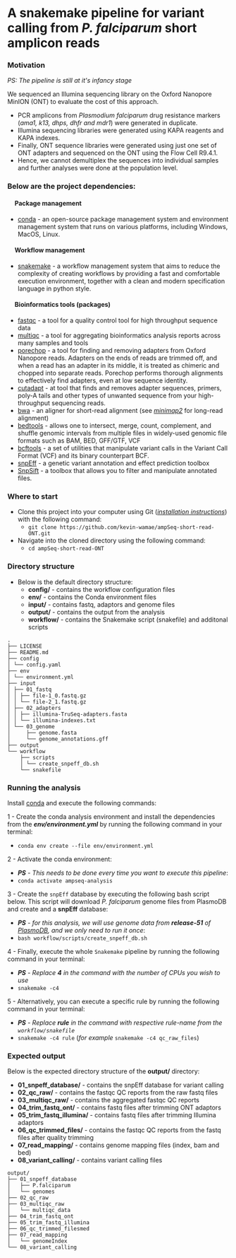 
# A snakemake pipeline for variant calling from _P. falciparum_ short amplicon reads
### Motivation
_PS: The pipeline is still at it's infancy stage_



We sequenced an Illumina sequencing library on the Oxford Nanopore MinION (ONT) to evaluate the cost of this approach.
- PCR amplicons from _Plasmodium falciparum_ drug resistance markers (_ama1, k13, dhps, dhfr and mdr1_) were generated in duplicate.
- Illumina sequencing libraries were generated using KAPA reagents and KAPA indexes.
- Finally, ONT sequence libraries were generated using just one set of ONT adapters and sequenced on the ONT using the Flow Cell R9.4.1.
- Hence, we cannot demultiplex the sequences into individual samples and further analyses were done at the population level.



### Below are the project dependencies:

#### &nbsp;&nbsp;&nbsp;&nbsp; Package management
- [conda](https://conda.io/projects/conda/en/latest/user-guide/install/index.html) - an open-source package management system and environment management system that runs on various platforms, including Windows, MacOS, Linux.

#### &nbsp;&nbsp;&nbsp;&nbsp; Workflow management
- [snakemake](https://anaconda.org/bioconda/snakemake) - a workflow management system that aims to reduce the complexity of creating workflows by providing a fast and comfortable execution environment, together with a clean and modern specification language in python style.


#### &nbsp;&nbsp;&nbsp;&nbsp; Bioinformatics tools (packages)
- [fastqc](https://anaconda.org/bioconda/fastqc) - a tool for a quality control tool for high throughput sequence data
- [multiqc](https://anaconda.org/bioconda/multiqc) - a tool for aggregating bioinformatics analysis reports across many samples and tools
- [porechop](https://anaconda.org/bioconda/porechop) - a tool for finding and removing adapters from Oxford Nanopore reads. Adapters on the ends of reads are trimmed off, and when a read has an adapter in its middle, it is treated as chimeric and chopped into separate reads. Porechop performs thorough alignments to effectively find adapters, even at low sequence identity.
- [cutadapt](https://anaconda.org/bioconda/cutadapt) - at tool that finds and removes adapter sequences, primers, poly-A tails and other types of unwanted sequence from your high-throughput sequencing reads.
- [bwa](https://anaconda.org/bioconda/bwa) - an aligner for short-read alignment (see [_minimap2_](https://anaconda.org/bioconda/minimap2) for long-read alignment)
- [bedtools](https://anaconda.org/bioconda/bedtools) - allows one to intersect, merge, count, complement, and shuffle genomic intervals from multiple files in widely-used genomic file formats such as BAM, BED, GFF/GTF, VCF
- [bcftools](https://anaconda.org/bioconda/bcftools) - a set of utilities that manipulate variant calls in the Variant Call Format (VCF) and its binary counterpart BCF.
- [snpEff](https://anaconda.org/bioconda/snpeff) - a genetic variant annotation and effect prediction toolbox
- [SnpSift](https://anaconda.org/bioconda/snpsift) - a toolbox that allows you to filter and manipulate annotated files.



### Where to start
- Clone this project into your computer using Git ([_installation instructions_](https://git-scm.com/book/en/v2/Getting-Started-Installing-Git)) with the following command:
  - `git clone https://github.com/kevin-wamae/ampSeq-short-read-ONT.git`
- Navigate into the cloned directory using the following command:
  - `cd ampSeq-short-read-ONT`
 


### Directory structure
- Below is the default directory structure:
    - **config/** - contains the workflow configuration files
    - **env/**   - contains the Conda environment files
    - **input/** - contains fastq, adaptors and genome files
    - **output/** - contains the output from the analysis
    - **workflow/** - contains the Snakemake script (snakefile) and additonal scripts
```
.
├── LICENSE
├── README.md
├── config
│ └── config.yaml
├── env
│ └── environment.yml
├── input
│ ├── 01_fastq
│ │ ├── file-1_0.fastq.gz
│ │ └── file-2_1.fastq.gz
│ ├── 02_adapters
│ │ ├── illumina-TruSeq-adapters.fasta
│ │ └── illumina-indexes.txt
│ └── 03_genome
│     ├── genome.fasta
│     └── genome_annotations.gff
├── output
└── workflow
    ├── scripts
    │ └── create_snpeff_db.sh
    └── snakefile
```



### Running the analysis
Install [conda](https://conda.io/projects/conda/en/latest/user-guide/install/index.html) and execute the following commands:

1 - Create the conda analysis environment and install the dependencies from the ***env/environment.yml*** by running the following command in your terminal:
  - `conda env create --file env/environment.yml`
  
2 - Activate the conda environment:
  - _**PS** - This needs to be done every time you want to execute this pipeline_:
  - `conda activate ampseq-analysis`
  
3 - Create the `snpEff` database by executing the following bash script below. This script will download *P. falciparum* genome files from PlasmoDB and create and a **snpEff** database:
  - _**PS** - for this analysis, we will use genome data from **release-51** of [PlasmoDB](https://plasmodb.org/plasmo/app), and we only need to run it once_:
  - `bash workflow/scripts/create_snpeff_db.sh`

4 - Finally, execute the whole `Snakemake` pipeline by running the following command in your terminal:
  - _**PS** - Replace **4** in the command with the number of CPUs you wish to use_
  - `snakemake -c4`
  
5 - Alternatively, you can execute a specific rule by running the following command in your terminal:
  - _**PS** - Replace **rule** in the command with respective rule-name from the `workflow/snakefile`_
  - `snakemake -c4 rule` (_for example_ `snakemake -c4 qc_raw_files`)
  

  
  ### Expected output
  Below is the expected directory structure of the **output/** directory:
  - **01_snpeff_database/** - contains the snpEff database for variant calling
  - **02_qc_raw/** - contains the fastqc QC reports from the raw fastq files
  - **03_multiqc_raw/** - contains the aggregated fastqc QC reports
  - **04_trim_fastq_ont/** - contains fastq files after trimming ONT adaptors
  - **05_trim_fastq_illumina/** - contains fastq files after trimming Illumina adaptors
  - **06_qc_trimmed_files/** - contains the fastqc QC reports from the fastq files after quality trimming
  - **07_read_mapping/** - contains genome mapping files (index, bam and bed)
  - **08_variant_calling/** - contains variant calling files
```
output/
├── 01_snpeff_database
│   ├── P.falciparum
│   └── genomes
├── 02_qc_raw
├── 03_multiqc_raw
│   └── multiqc_data
├── 04_trim_fastq_ont
├── 05_trim_fastq_illumina
├── 06_qc_trimmed_filesmed
├── 07_read_mapping
│   └── genomeIndex
└── 08_variant_calling
```
